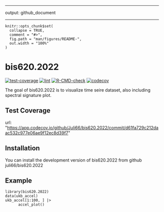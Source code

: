 ------------------------------------------------------------------------

output: github_document

------------------------------------------------------------------------

```{r, include = FALSE}
knitr::opts_chunk$set(
  collapse = TRUE,
  comment = "#>",
  fig.path = "man/figures/README-",
  out.width = "100%"
)
```

# bis620.2022

<!-- badges: start -->
[![test-coverage](https://github.com/Juli66/bis620.2022/actions/workflows/test-coverage.yaml/badge.svg)](https://github.com/Juli66/bis620.2022/actions/workflows/test-coverage.yaml)
[![lint](https://github.com/Juli66/bis620.2022/actions/workflows/lint.yaml/badge.svg)](https://github.com/Juli66/bis620.2022/actions/workflows/lint.yaml)
[![R-CMD-check](https://github.com/Juli66/bis620.2022/actions/workflows/R-CMD-check.yaml/badge.svg?branch=main)](https://github.com/Juli66/bis620.2022/actions/workflows/R-CMD-check.yaml)
[![codecov](https://codecov.io/gh/Juli66/bis620.2022/branch/main/graph/badge.svg?token=JJ6DNAPCHY)](https://codecov.io/gh/Juli66/bis620.2022)
<!-- badges: end -->
  
The goal of bis620.2022 is to visualize time seire dataset, also including spectral signature plot.

## Test Coverage

url:
"https://app.codecov.io/github/Juli66/bis620.2022/commit/d61fa729c212daac532c977e06ae9f12ec8d39f7"

## Installation
You can install the development version of bis620.2022 from github
juli66/bis620.2022

## Example

```{r example}
library(bis620.2022)
data(ukb_accel)
ukb_accel[1:100, ] |>
      accel_plot()
```